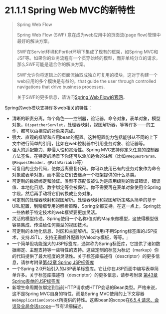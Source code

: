 # 21.1.1 Spring Web MVC的新特性

> Spring Web Flow
>
> Spring Web Flow (SWF) 意在成为web应用中的页面流(page flow)管理中最好的解决方案。
>
> SWF在Servlet环境和Portlet环境下集成了现有的框架，如Spring MVC和JSF等。如果你的业务流程有一个贯穿始终的模型，而非单纯分立的请求，那么SWF可能是适合你的解决方案。
>
> SWF允许你将逻辑上的页面流抽取成独立可复用的模块，这对于构建一个web应用的多个模块是有益的。that guide the user through controlled navigations that drive business processes.
>
> 关于SWF的更多信息，请访问[Spring Web Flow的官网](http://projects.spring.io/spring-webflow/)。

Spring的web模块支持许多web相关的特性：

* 清晰的职责分离。每个角色——控制器，验证器，命令对象，表单对象，模型对象，`DispatcherServlet`，处理器映射，视图解析器，等等许多——的工作，都可以由相应的对象来完成。
* 强大、直观的框架和应用bean的配置。这种配置能力包括能够从不同的上下文中进行简单的引用，比如在web控制器中引用业务对象、验证器等。
* 强大的适配能力、非侵入性和灵活性。Spring MVC支持你定义任意的控制器方法签名，在特定的场景下你还可以添加适合的注解（比如`@RequestParam`、`@RequestHeader`、`@PathVariable`等）
* 可复用的业务代码，使你远离重复代码。你可以使用已有的业务对象作为命令对象或表单对象，而不需让它们去继承一个框架提供的什么基类。
* 可定制的数据绑定和验证。类型不匹配仅被认为是应用级别的验证错误，错误值、本地化日期、数字绑定等会被保存。你不需要再在表单对象使用全Spring字段，然后再手动将它们转换成业务对象。
* 可定制的处理器映射和视图解析。处理器映射和视图解析策略从简单的基于URL配置，到精细专用的解析策略，Spring全都支持。在这一点上，Spring比一些依赖于特定技术的web框架要更加灵活。
* 灵活的模型传递。Spring使用一个名称/值对的Map来做模型，这使得模型很容易集成、传递给任何类型的视图技术。
* 可定制的本地化信息、时区和主题解析。支持用/不用Spring标签库的JSP技术，支持JSTL，支持无需额外配置的Velocity模板，等等。;
* 一个简单但功能强大的JSP标签库，通常称为Spring标签库，它提供了诸如数据绑定、主题支持等一些特性的支持。这些定制的标签为标记（markup）你的代码提供了最大程度的灵活性。关于标签库描述符（descriptor）的更多信息，请参考附录[第42章 Spring JSP标签库](http://docs.spring.io/spring-framework/docs/4.2.4.RELEASE/spring-framework-reference/html/spring-tld.html)
* 一个Spring 2.0开始引入的JSP表单标签库。它让你在JSP页面中编写表单简单许多。关于标签库描述符（descriptor）的更多信息，请参考附录 [第43章 Spring表单的JSP标签库](http://docs.spring.io/spring-framework/docs/4.2.4.RELEASE/spring-framework-reference/html/spring-form-tld.html)
* 新增生命周期仅绑定到当前HTTP请求或HTTP会话的Bean类型。严格来说，这不是Spring MVC自身的特性，而是Spring MVC使用的上下文容器`WebApplicationContext`所提供的特性。这些bean的scope在[6.5.4 请求、会话及全局会话scope](http://docs.spring.io/spring-framework/docs/4.2.4.RELEASE/spring-framework-reference/html/beans.html#beans-factory-scopes-other)一节有详细描述。
